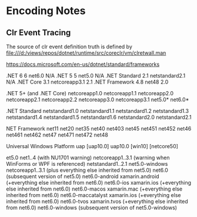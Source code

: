 # Encoding Notes

## Clr Event Tracing

The source of clr event definition truth is defined by <file:///d:/views/repos/dotnet/runtime/src/coreclr/vm/clretwall.man>


<https://docs.microsoft.com/en-us/dotnet/standard/frameworks>

.NET 6	6	net6.0	N/A
.NET 5	5	net5.0	N/A
.NET Standard	2.1	netstandard2.1	N/A
.NET Core	3.1	netcoreapp3.1	2.1
.NET Framework	4.8	net48	2.0

.NET 5+ (and .NET Core)	netcoreapp1.0
netcoreapp1.1
netcoreapp2.0
netcoreapp2.1
netcoreapp2.2
netcoreapp3.0
netcoreapp3.1
net5.0*
net6.0*

.NET Standard	netstandard1.0
netstandard1.1
netstandard1.2
netstandard1.3
netstandard1.4
netstandard1.5
netstandard1.6
netstandard2.0
netstandard2.1

NET Framework	net11
net20
net35
net40
net403
net45
net451
net452
net46
net461
net462
net47
net471
net472
net48

Universal Windows Platform	uap [uap10.0]
uap10.0 [win10] [netcore50]

et5.0	net1..4 (with NU1701 warning)
netcoreapp1..3.1 (warning when WinForms or WPF is referenced)
netstandard1..2.1
net5.0-windows	netcoreapp1..3.1 (plus everything else inherited from net5.0)
net6.0	(subsequent version of net5.0)
net6.0-android	xamarin.android (+everything else inherited from net6.0)
net6.0-ios	xamarin.ios (+everything else inherited from net6.0)
net6.0-macos	xamarin.mac (+everything else inherited from net6.0)
net6.0-maccatalyst	xamarin.ios (+everything else inherited from net6.0)
net6.0-tvos	xamarin.tvos (+everything else inherited from net6.0)
net6.0-windows	(subsequent version of net5.0-windows)